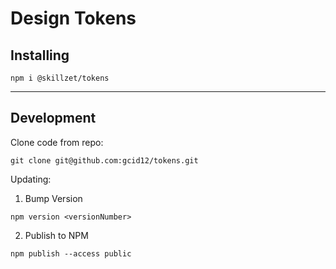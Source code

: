 # Design Tokens

## Installing
```
npm i @skillzet/tokens
```

<hr/>

## Development


Clone code from repo:
```
git clone git@github.com:gcid12/tokens.git
```

Updating:

1. Bump Version
```
npm version <versionNumber>
```

2. Publish to NPM
```
npm publish --access public
```
